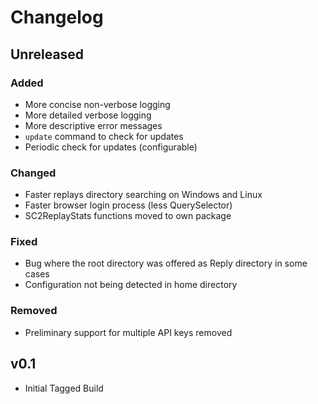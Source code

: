 # Changelog

## Unreleased

### Added

- More concise non-verbose logging
- More detailed verbose logging
- More descriptive error messages
- `update` command to check for updates
- Periodic check for updates (configurable)

### Changed

- Faster replays directory searching on Windows and Linux
- Faster browser login process (less QuerySelector)
- SC2ReplayStats functions moved to own package

### Fixed

- Bug where the root directory was offered as Reply directory in some cases
- Configuration not being detected in home directory

### Removed

- Preliminary support for multiple API keys removed

## v0.1

- Initial Tagged Build

